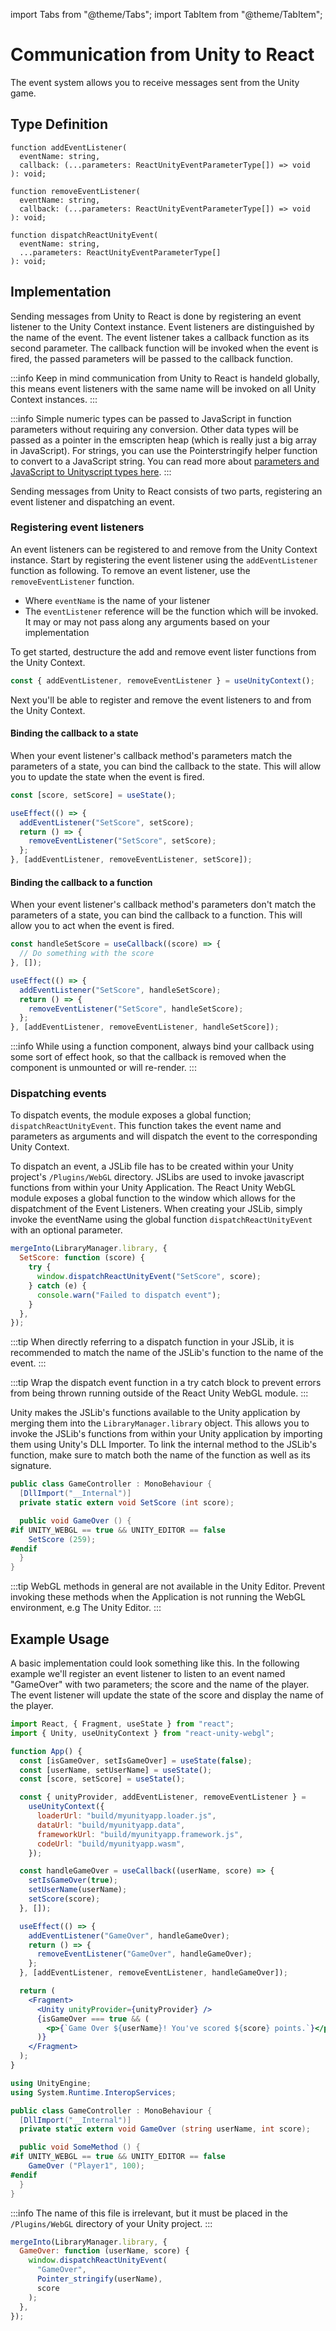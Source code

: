 import Tabs from "@theme/Tabs";
import TabItem from "@theme/TabItem";

# Communication from Unity to React

The event system allows you to receive messages sent from the Unity game.

## Type Definition

```tsx title="Type Definition"
function addEventListener(
  eventName: string,
  callback: (...parameters: ReactUnityEventParameterType[]) => void
): void;
```

```tsx title="Type Definition"
function removeEventListener(
  eventName: string,
  callback: (...parameters: ReactUnityEventParameterType[]) => void
): void;
```

```tsx title="Type Definition"
function dispatchReactUnityEvent(
  eventName: string,
  ...parameters: ReactUnityEventParameterType[]
): void;
```

## Implementation

Sending messages from Unity to React is done by registering an event listener to the Unity Context instance. Event listeners are distinguished by the name of the event. The event listener takes a callback function as its second parameter. The callback function will be invoked when the event is fired, the passed parameters will be passed to the callback function.

:::info
Keep in mind communication from Unity to React is handeld globally, this means event listeners with the same name will be invoked on all Unity Context instances.
:::

:::info
Simple numeric types can be passed to JavaScript in function parameters without requiring any conversion. Other data types will be passed as a pointer in the emscripten heap (which is really just a big array in JavaScript). For strings, you can use the Pointerstringify helper function to convert to a JavaScript string. You can read more about [parameters and JavaScript to Unityscript types here](/docs/main-concepts/data-conversion).
:::

Sending messages from Unity to React consists of two parts, registering an event listener and dispatching an event.

### Registering event listeners

An event listeners can be registered to and remove from the Unity Context instance. Start by registering the event listener using the `addEventListener` function as following. To remove an event listener, use the `removeEventListener` function.

- Where `eventName` is the name of your listener
- The `eventListener` reference will be the function which will be invoked. It may or may not pass along any arguments based on your implementation

To get started, destructure the add and remove event lister functions from the Unity Context.

```jsx showLineNumbers title="Example: Destructuring the required functions"
const { addEventListener, removeEventListener } = useUnityContext();
```

Next you'll be able to register and remove the event listeners to and from the Unity Context.

#### Binding the callback to a state

When your event listener's callback method's parameters match the parameters of a state, you can bind the callback to the state. This will allow you to update the state when the event is fired.

```jsx showLineNumbers title="Example: Binding the callback to a state"
const [score, setScore] = useState();

useEffect(() => {
  addEventListener("SetScore", setScore);
  return () => {
    removeEventListener("SetScore", setScore);
  };
}, [addEventListener, removeEventListener, setScore]);
```

#### Binding the callback to a function

When your event listener's callback method's parameters don't match the parameters of a state, you can bind the callback to a function. This will allow you to act when the event is fired.

```jsx showLineNumbers title="Example: Binding the callback to a function"
const handleSetScore = useCallback((score) => {
  // Do something with the score
}, []);

useEffect(() => {
  addEventListener("SetScore", handleSetScore);
  return () => {
    removeEventListener("SetScore", handleSetScore);
  };
}, [addEventListener, removeEventListener, handleSetScore]);
```

:::info
While using a function component, always bind your callback using some sort of effect hook, so that the callback is removed when the component is unmounted or will re-render.
:::

### Dispatching events

To dispatch events, the module exposes a global function; `dispatchReactUnityEvent`. This function takes the event name and parameters as arguments and will dispatch the event to the corresponding Unity Context.

To dispatch an event, a JSLib file has to be created within your Unity project's `/Plugins/WebGL` directory. JSLibs are used to invoke javascript functions from within your Unity Application. The React Unity WebGL module exposes a global function to the window which allows for the dispatchment of the Event Listeners. When creating your JSLib, simply invoke the eventName using the global function `dispatchReactUnityEvent` with an optional parameter.

```js showLineNumbers title="Example: Dispatching an event from a JSLib"
mergeInto(LibraryManager.library, {
  SetScore: function (score) {
    try {
      window.dispatchReactUnityEvent("SetScore", score);
    } catch (e) {
      console.warn("Failed to dispatch event");
    }
  },
});
```

:::tip
When directly referring to a dispatch function in your JSLib, it is recommended to match the name of the JSLib's function to the name of the event.
:::

:::tip
Wrap the dispatch event function in a try catch block to prevent errors from being thrown running outside of the React Unity WebGL module.
:::

Unity makes the JSLib's functions available to the Unity application by merging them into the `LibraryManager.library` object. This allows you to invoke the JSLib's functions from within your Unity application by importing them using Unity's DLL Importer. To link the internal method to the JSLib's function, make sure to match both the name of the function as well as its signature.

```cs showLineNumbers title="Example: Dispatching an JSLib function from CSharp"
public class GameController : MonoBehaviour {
  [DllImport("__Internal")]
  private static extern void SetScore (int score);

  public void GameOver () {
#if UNITY_WEBGL == true && UNITY_EDITOR == false
    SetScore (259);
#endif
  }
}
```

:::tip
WebGL methods in general are not available in the Unity Editor. Prevent invoking these methods when the Application is not running the WebGL environment, e.g The Unity Editor.
:::

## Example Usage

A basic implementation could look something like this. In the following example we'll register an event listener to listen to an event named "GameOver" with two parameters; the score and the name of the player. The event listener will update the state of the score and display the name of the player.

<Tabs>
<TabItem value="App.jsx" label="App.jsx">

```jsx showLineNumbers title="App.jsx"
import React, { Fragment, useState } from "react";
import { Unity, useUnityContext } from "react-unity-webgl";

function App() {
  const [isGameOver, setIsGameOver] = useState(false);
  const [userName, setUserName] = useState();
  const [score, setScore] = useState();

  const { unityProvider, addEventListener, removeEventListener } =
    useUnityContext({
      loaderUrl: "build/myunityapp.loader.js",
      dataUrl: "build/myunityapp.data",
      frameworkUrl: "build/myunityapp.framework.js",
      codeUrl: "build/myunityapp.wasm",
    });

  const handleGameOver = useCallback((userName, score) => {
    setIsGameOver(true);
    setUserName(userName);
    setScore(score);
  }, []);

  useEffect(() => {
    addEventListener("GameOver", handleGameOver);
    return () => {
      removeEventListener("GameOver", handleGameOver);
    };
  }, [addEventListener, removeEventListener, handleGameOver]);

  return (
    <Fragment>
      <Unity unityProvider={unityProvider} />
      {isGameOver === true && (
        <p>{`Game Over ${userName}! You've scored ${score} points.`}</p>
      )}
    </Fragment>
  );
}
```

</TabItem>
<TabItem value="GameController.cs" label="GameController.cs">

```cs showLineNumbers title="GameController.cs"
using UnityEngine;
using System.Runtime.InteropServices;

public class GameController : MonoBehaviour {
  [DllImport("__Internal")]
  private static extern void GameOver (string userName, int score);

  public void SomeMethod () {
#if UNITY_WEBGL == true && UNITY_EDITOR == false
    GameOver ("Player1", 100);
#endif
  }
}
```

</TabItem>
<TabItem value="React.jslib" label="React.jslib">

:::info
The name of this file is irrelevant, but it must be placed in the `/Plugins/WebGL` directory of your Unity project.
:::

```js showLineNumbers title="React.jslib"
mergeInto(LibraryManager.library, {
  GameOver: function (userName, score) {
    window.dispatchReactUnityEvent(
      "GameOver",
      Pointer_stringify(userName),
      score
    );
  },
});
```

</TabItem>
</Tabs>
